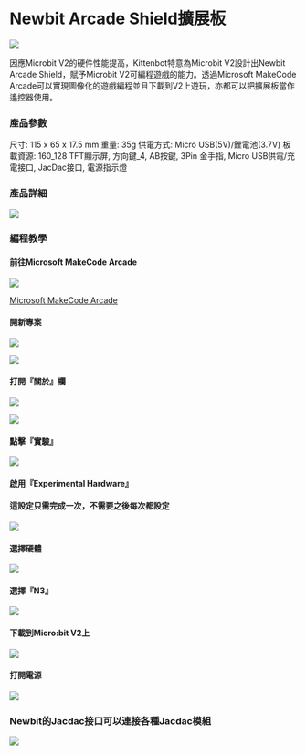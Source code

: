 # Newbit Arcade Shield擴展板

![](https://kittenbothk.readthedocs.io/en/latest/\_images/newbit.png)

因應Microbit V2的硬件性能提高，Kittenbot特意為Microbit V2設計出Newbit Arcade Shield，賦予Microbit V2可編程遊戲的能力。透過Microsoft MakeCode Arcade可以實現圖像化的遊戲編程並且下載到V2上遊玩，亦都可以把擴展板當作遙控器使用。

### 產品參數

尺寸: 115 x 65 x 17.5 mm 重量: 35g 供電方式: Micro USB(5V)/鋰電池(3.7V) 板載資源: 160_128 TFT顯示屏, 方向鍵_4, AB按鍵, 3Pin 金手指, Micro USB供電/充電接口, JacDac接口, 電源指示燈

### 產品詳細

![](https://kittenbothk.readthedocs.io/en/latest/\_images/detail.png)

### 編程教學

#### 前往Microsoft MakeCode Arcade

![](https://kittenbothk.readthedocs.io/en/latest/\_images/arcade0.png)

[Microsoft MakeCode Arcade](https://arcade.makecode.com/)

#### 開新專案

![](https://kittenbothk.readthedocs.io/en/latest/\_images/arcade1.png)

![](https://kittenbothk.readthedocs.io/en/latest/\_images/arcade2.png)

#### 打開『關於』欄

![](https://kittenbothk.readthedocs.io/en/latest/\_images/arcade3.png)

![](https://kittenbothk.readthedocs.io/en/latest/\_images/arcade4.png)

#### 點擊『實驗』

![](https://kittenbothk.readthedocs.io/en/latest/\_images/arcade5.png)

#### 啟用『Experimental Hardware』

#### 這設定只需完成一次，不需要之後每次都設定

![](https://kittenbothk.readthedocs.io/en/latest/\_images/arcade6.png)

#### 選擇硬體

![](https://kittenbothk.readthedocs.io/en/latest/\_images/arcade7.png)

#### 選擇『N3』

![](https://kittenbothk.readthedocs.io/en/latest/\_images/arcade8.png)

#### 下載到Micro:bit V2上

![](https://kittenbothk.readthedocs.io/en/latest/\_images/arcade9.png)

#### 打開電源

![](https://kittenbothk.readthedocs.io/en/latest/\_images/power.png)

### Newbit的Jacdac接口可以連接各種Jacdac模組

![](https://kittenbothk.readthedocs.io/en/latest/\_images/jacdac.jpg)
